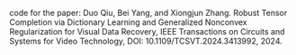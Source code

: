code for the paper:
Duo Qiu, Bei Yang, and Xiongjun Zhang. Robust Tensor Completion via Dictionary Learning and Generalized Nonconvex Regularization for Visual Data Recovery, 
IEEE Transactions on Circuits and Systems for Video Technology, DOI: 10.1109/TCSVT.2024.3413992, 2024.
